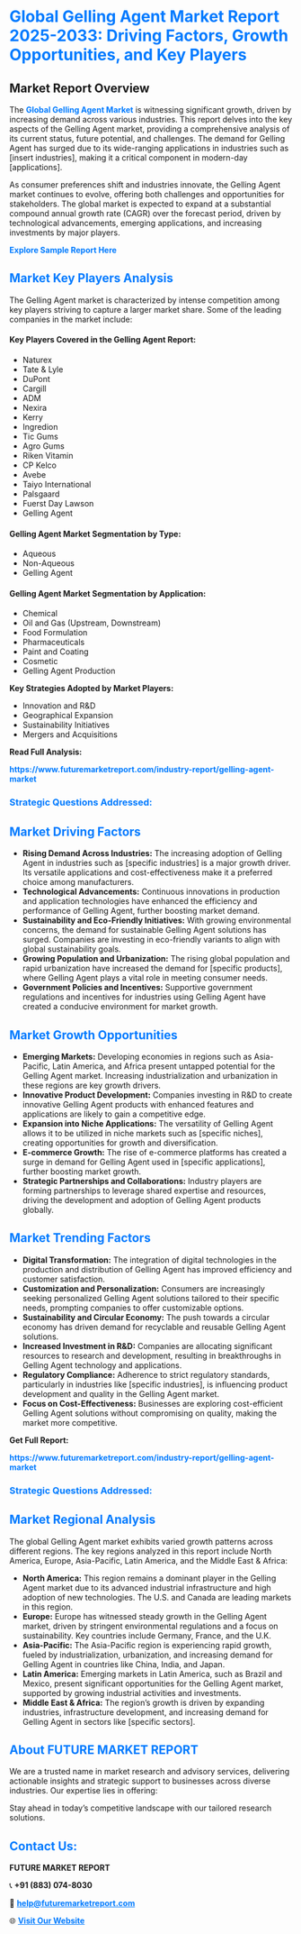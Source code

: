 <h1 style="color: #007BFF;">Global Gelling Agent Market Report 2025-2033: Driving Factors, Growth Opportunities, and Key Players</h1>

<section id="overview">
<h2>Market Report Overview</h2>
<p>The <a href="https://www.futuremarketreport.com/industry-report/gelling-agent-market" style="color: #007BFF; text-decoration: none;"><strong>Global Gelling Agent Market</strong></a> is witnessing significant growth, driven by increasing demand across various industries. This report delves into the key aspects of the Gelling Agent market, providing a comprehensive analysis of its current status, future potential, and challenges. The demand for Gelling Agent has surged due to its wide-ranging applications in industries such as [insert industries], making it a critical component in modern-day [applications].</p>
<p>As consumer preferences shift and industries innovate, the Gelling Agent market continues to evolve, offering both challenges and opportunities for stakeholders. The global market is expected to expand at a substantial compound annual growth rate (CAGR) over the forecast period, driven by technological advancements, emerging applications, and increasing investments by major players.</p>
</section>

<section id="overview">
<p><a href="https://www.futuremarketreport.com/request-sample/reportId=108516" style="color: #007BFF; text-decoration: none;"><strong>Explore Sample Report Here</strong></a></p>
</section>

<section id="key-players">
<h2 style="color: #007BFF;">Market Key Players Analysis</h2>
<p>The Gelling Agent market is characterized by intense competition among key players striving to capture a larger market share. Some of the leading companies in the market include:</p>
<h4>Key Players Covered in the Gelling Agent Report:</h4>
<ul><li>Naturex</li><li>Tate &amp; Lyle</li><li>DuPont</li><li>Cargill</li><li>ADM</li><li>Nexira</li><li>Kerry</li><li>Ingredion</li><li>Tic Gums</li><li>Agro Gums</li><li>Riken Vitamin</li><li>CP Kelco</li><li>Avebe</li><li>Taiyo International</li><li>Palsgaard</li><li>Fuerst Day Lawson</li><li>Gelling Agent</li></ul>
<h4>Gelling Agent Market Segmentation by Type:</h4>
<ul><li>Aqueous</li><li>Non-Aqueous</li><li>Gelling Agent</li></ul>

<h4>Gelling Agent Market Segmentation by Application:</h4>
<ul><li>Chemical</li><li>Oil and Gas (Upstream, Downstream)</li><li>Food Formulation</li><li>Pharmaceuticals</li><li>Paint and Coating</li><li>Cosmetic</li><li>Gelling Agent Production</li></ul>
<p><strong>Key Strategies Adopted by Market Players:</strong></p>
<ul>
<li>Innovation and R&D</li>
<li>Geographical Expansion</li>
<li>Sustainability Initiatives</li>
<li>Mergers and Acquisitions</li>
</ul>
</section>

<section>
<p><strong>Read Full Analysis: </strong></p><a href="https://www.futuremarketreport.com/industry-report/gelling-agent-market" style="color: #007BFF; text-decoration: none;"><strong>https://www.futuremarketreport.com/industry-report/gelling-agent-market</strong></a>
<h3 style="color: #007BFF;">Strategic Questions Addressed:</h3>
</section>

<section id="driving-factors">
<h2 style="color: #007BFF;">Market Driving Factors</h2>
<ul>
<li><strong>Rising Demand Across Industries:</strong> The increasing adoption of Gelling Agent in industries such as [specific industries] is a major growth driver. Its versatile applications and cost-effectiveness make it a preferred choice among manufacturers.</li>
<li><strong>Technological Advancements:</strong> Continuous innovations in production and application technologies have enhanced the efficiency and performance of Gelling Agent, further boosting market demand.</li>
<li><strong>Sustainability and Eco-Friendly Initiatives:</strong> With growing environmental concerns, the demand for sustainable Gelling Agent solutions has surged. Companies are investing in eco-friendly variants to align with global sustainability goals.</li>
<li><strong>Growing Population and Urbanization:</strong> The rising global population and rapid urbanization have increased the demand for [specific products], where Gelling Agent plays a vital role in meeting consumer needs.</li>
<li><strong>Government Policies and Incentives:</strong> Supportive government regulations and incentives for industries using Gelling Agent have created a conducive environment for market growth.</li>
</ul>
</section>

<section id="growth-opportunities">
<h2 style="color: #007BFF;">Market Growth Opportunities</h2>
<ul>
<li><strong>Emerging Markets:</strong> Developing economies in regions such as Asia-Pacific, Latin America, and Africa present untapped potential for the Gelling Agent market. Increasing industrialization and urbanization in these regions are key growth drivers.</li>
<li><strong>Innovative Product Development:</strong> Companies investing in R&D to create innovative Gelling Agent products with enhanced features and applications are likely to gain a competitive edge.</li>
<li><strong>Expansion into Niche Applications:</strong> The versatility of Gelling Agent allows it to be utilized in niche markets such as [specific niches], creating opportunities for growth and diversification.</li>
<li><strong>E-commerce Growth:</strong> The rise of e-commerce platforms has created a surge in demand for Gelling Agent used in [specific applications], further boosting market growth.</li>
<li><strong>Strategic Partnerships and Collaborations:</strong> Industry players are forming partnerships to leverage shared expertise and resources, driving the development and adoption of Gelling Agent products globally.</li>
</ul>
</section>

<section id="trending-factors">
<h2 style="color: #007BFF;">Market Trending Factors</h2>
<ul>
<li><strong>Digital Transformation:</strong> The integration of digital technologies in the production and distribution of Gelling Agent has improved efficiency and customer satisfaction.</li>
<li><strong>Customization and Personalization:</strong> Consumers are increasingly seeking personalized Gelling Agent solutions tailored to their specific needs, prompting companies to offer customizable options.</li>
<li><strong>Sustainability and Circular Economy:</strong> The push towards a circular economy has driven demand for recyclable and reusable Gelling Agent solutions.</li>
<li><strong>Increased Investment in R&D:</strong> Companies are allocating significant resources to research and development, resulting in breakthroughs in Gelling Agent technology and applications.</li>
<li><strong>Regulatory Compliance:</strong> Adherence to strict regulatory standards, particularly in industries like [specific industries], is influencing product development and quality in the Gelling Agent market.</li>
<li><strong>Focus on Cost-Effectiveness:</strong> Businesses are exploring cost-efficient Gelling Agent solutions without compromising on quality, making the market more competitive.</li>
</ul>
</section>

<section>
<p><strong>Get Full Report: </strong></p><a href="https://www.futuremarketreport.com/industry-report/gelling-agent-market" style="color: #007BFF; text-decoration: none;"><strong>https://www.futuremarketreport.com/industry-report/gelling-agent-market</strong></a>
<h3 style="color: #007BFF;">Strategic Questions Addressed:</h3>
</section>


<section id="regional-analysis">
<h2 style="color: #007BFF;">Market Regional Analysis</h2>
<p>The global Gelling Agent market exhibits varied growth patterns across different regions. The key regions analyzed in this report include North America, Europe, Asia-Pacific, Latin America, and the Middle East & Africa:</p>
<ul>
<li><strong>North America:</strong> This region remains a dominant player in the Gelling Agent market due to its advanced industrial infrastructure and high adoption of new technologies. The U.S. and Canada are leading markets in this region.</li>
<li><strong>Europe:</strong> Europe has witnessed steady growth in the Gelling Agent market, driven by stringent environmental regulations and a focus on sustainability. Key countries include Germany, France, and the U.K.</li>
<li><strong>Asia-Pacific:</strong> The Asia-Pacific region is experiencing rapid growth, fueled by industrialization, urbanization, and increasing demand for Gelling Agent in countries like China, India, and Japan.</li>
<li><strong>Latin America:</strong> Emerging markets in Latin America, such as Brazil and Mexico, present significant opportunities for the Gelling Agent market, supported by growing industrial activities and investments.</li>
<li><strong>Middle East & Africa:</strong> The region’s growth is driven by expanding industries, infrastructure development, and increasing demand for Gelling Agent in sectors like [specific sectors].</li>
</ul>
</section>

<footer>
<h2 style="color: #007BFF;">About FUTURE MARKET REPORT</h2>
<p>We are a trusted name in market research and advisory services, delivering actionable insights and strategic support to businesses across diverse industries. Our expertise lies in offering:</p>

<p>Stay ahead in today’s competitive landscape with our tailored research solutions.</p>

<h2 style="color: #007BFF;">Contact Us:</h2>
<p><strong>FUTURE MARKET REPORT</strong></p>
<p>📞 <strong>+91 (883) 074-8030</strong></p>
<p>📧 <strong><a href="mailto:help@futuremarketreport.com" style="color: #007BFF;">help@futuremarketreport.com</a></strong></p>
<p>🌐 <strong><a href="https://www.futuremarketreport.com/" style="color: #007BFF;">Visit Our Website</a></strong></p>
</footer>